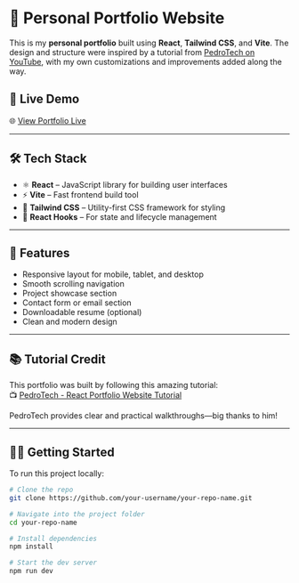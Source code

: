 # 💼 Personal Portfolio Website

This is my **personal portfolio** built using **React**, **Tailwind CSS**, and **Vite**. The design and structure were inspired by a tutorial from [PedroTech on YouTube](#), with my own customizations and improvements added along the way.

## 🚀 Live Demo

🌐 [View Portfolio Live](https://portfolio-luexeingp-ashutosh078gautams-projects.vercel.app) 

---

## 🛠️ Tech Stack

- ⚛️ **React** – JavaScript library for building user interfaces
- ⚡ **Vite** – Fast frontend build tool
- 🎨 **Tailwind CSS** – Utility-first CSS framework for styling
- 🧠 **React Hooks** – For state and lifecycle management

---

## 📸 Features

- Responsive layout for mobile, tablet, and desktop
- Smooth scrolling navigation
- Project showcase section
- Contact form or email section
- Downloadable resume (optional)
- Clean and modern design

---

## 📚 Tutorial Credit

This portfolio was built by following this amazing tutorial:  
📺 [PedroTech - React Portfolio Website Tutorial](https://www.youtube.com/watch?v=ifOJ0R5UQOc) 

PedroTech provides clear and practical walkthroughs—big thanks to him!

---

## 🧑‍💻 Getting Started

To run this project locally:

```bash
# Clone the repo
git clone https://github.com/your-username/your-repo-name.git

# Navigate into the project folder
cd your-repo-name

# Install dependencies
npm install

# Start the dev server
npm run dev
